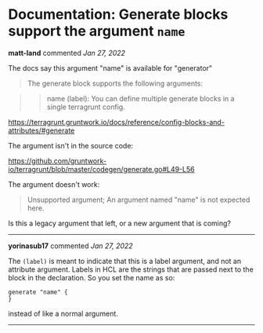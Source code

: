 # Documentation: Generate blocks support the argument `name`

**matt-land** commented *Jan 27, 2022*

The docs say this argument "name" is available for "generator"

>The generate block supports the following arguments:

>>name (label): You can define multiple generate blocks in a single terragrunt config.

https://terragrunt.gruntwork.io/docs/reference/config-blocks-and-attributes/#generate

The argument isn't in the source code:

https://github.com/gruntwork-io/terragrunt/blob/master/codegen/generate.go#L49-L56

The argument doesn't work:

> Unsupported argument; An argument named "name" is not expected here.


Is this a legacy argument that left, or a new argument that is coming?
<br />
***


**yorinasub17** commented *Jan 27, 2022*

The `(label)` is meant to indicate that this is a label argument, and not an attribute argument. Labels in HCL are the strings that are passed next to the block in the declaration. So you set the name as so:

```hcl
generate "name" {
}
```

instead of like a normal argument.
***

